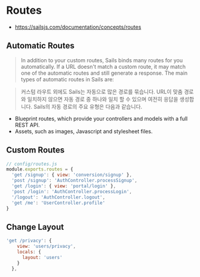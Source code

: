 # Routes

- https://sailsjs.com/documentation/concepts/routes

## Automatic Routes

> In addition to your custom routes, Sails binds many routes for you automatically. If a URL doesn't match a custom route, it may match one of the automatic routes and still generate a response. The main types of automatic routes in Sails are:

>커스텀 라우트 외에도 Sails는 자동으로 많은 경로를 묶습니다. URL이 맞춤 경로와 일치하지 않으면 자동 경로 중 하나와 일치 할 수 있으며 여전히 응답을 생성합니다. Sails의 자동 경로의 주요 유형은 다음과 같습니다.

- Blueprint routes, which provide your controllers and models with a full REST API.
- Assets, such as images, Javascript and stylesheet files.

## Custom Routes

```javascript
// config/routes.js
module.exports.routes = {
  'get /signup': { view: 'conversion/signup' },
  'post /signup': 'AuthController.processSignup',
  'get /login': { view: 'portal/login' },
  'post /login': 'AuthController.processLogin',
  '/logout': 'AuthController.logout',
  'get /me': 'UserController.profile'
}
```

## Change Layout
```javascript
'get /privacy': {
    view: 'users/privacy',
    locals: {
      layout: 'users'
    }
  },
```
